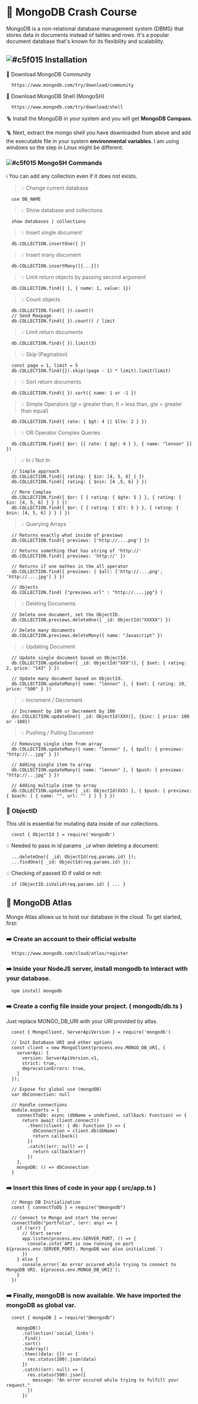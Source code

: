 # 📢 MongoDB Crash Course
MongoDB is a non-relational database management system (DBMS) that stores data in documents instead of tables and rows. It's a popular document database that's known for its flexibility and scalability.


## ![#c5f015](https://placehold.co/15x15/c5f015/c5f015.png) Installation
🔗 Download MongoDB Community

      https://www.mongodb.com/try/download/community

🔗 Download MongoDB Shell (MongoSH)

      https://www.mongodb.com/try/download/shell

🪜 Install the MongoDB in your system and you will get **MongoDB Compass**.

🪜 Next, extract the mongo shell you have downloaded from above and add the executable file in your system **environmental variables**. I am using windows so the step in Linux might be different.


### ![#c5f015](https://placehold.co/15x15/c5f015/c5f015.png) MongoSH Commands
ℹ️ You can add any collection even if it does not exists.

> 💡 Change current database

      use DB_NAME

> 💡 Show database and collections

      show databases | collections 

> 💡 Insert single document

      db.COLLECTION.insertOne({ })

> 💡 Insert many document

      db.COLLECTION.insertMany([{...}])

> 💡 Limit return objects by passing second argument

      db.COLLECTION.find({ }, { name: 1, value: 1})

> 💡 Count objects

      db.COLLECTION.find({ }).count()
      // Send Maxpage
      db.COLLECTION.find({ }).count() / limit

> 💡 Limit return documents

      db.COLLECTION.find({ }).limit(3)

> 💡 Skip (Pagination)

      const page = 1, limit = 5
      db.COLLECTION.find({}).skip((page - 1) * limit).limit(limit)

> 💡 Sort return documents

      db.COLLECTION.find({ }).sort({ name: 1 or -1 })

> 💡 Simple Operators (gt = greater than, lt = less than, gte = greater than equal)

      db.COLLECTION.find({ rate: { $gt: 4 || $lte: 2 } })

> 💡 OR Operator Complex Queries 

      db.COLLECTION.find({ $or: [{ rate: { $gt: 4 } }, { name: "lennon" }] })

> 💡 In / Not In

      // Simple approach
      db.COLLECTION.find({ rating: { $in: [4, 5, 6] } })
      db.COLLECTION.find({ rating: { $nin: [4 ,5, 6] } })
      
      // More Complex
      db.COLLECTION.find({ $or: [ { rating: { $gte: 5 } }, { rating: { $in: [4, 5, 6] } } ] })
      db.COLLECTION.find({ $or: [ { rating: { $lt: 5 } }, { rating: { $nin: [4, 5, 6] } } ] })

> 💡 Querying Arrays

      // Returns exactly what inside of previews
      db.COLLECTION.find({ previews: ['http://....png'] }) 

      // Returns something that has string of 'http://'
      db.COLLECTION.find({ previews: 'http://' })
      
      // Returns if one mathes in the all operator
      db.COLLECTION.find({ previews: { $all: ['http://....png', 'http://....jpg'] } })

      // Objects
      db.COLLECTION.find( {"previews.url" : "http://....jpg"} )

> 💡 Deleting Documents

      // Delete one document, set the ObjectID.
      db.COLLECTION.previews.deleteOne({ _id: ObjectId("XXXXX") })

      // Delete many documents
      db.COLLECTION.previews.deleteMany({ name: "Javascript" })

> 💡 Updating Document


      // Update single document based on ObjectId.
      db.COLLECTION.updateOne({ _id: ObjectId("XXX")}, { $set: { rating: 2, price: "143" } })

      // Update many document based on ObjectId.
      db.COLLECTION.updateMany({ name: "lennon" }, { $set: { rating: 10, price: "500" } })
      
> 💡 Increment / Decrement

      // Increment by 100 or Decrement by 100
      doc.COLLECTION.updateOne({ _id: ObjectId(XXX)}, {$inc: { price: 100 or -100})

> 💡 Pushing / Pulling Document

      // Removing single item from array
      db.COLLECTION.updateMany({ name: "lennon" }, { $pull: { previews: "http://...jpg" } })
      
      // Adding single item to array
      db.COLLECTION.updateMany({ name: "lennon" }, { $push: { previews: "http://...jpg" } })

      // Adding multiple item to array
      db.COLLECTION.updateOne({ _id: ObjectId(XXX) }, { $push: { previews: { $each: [ { name: "", url: "" } ] } } })


### 🥨 ObjectID
This util is essential for mutating data inside of our collections.

      const { ObjectId } = require('mongodb')

💡 Needed to pass in id params `_id` when deleting a document: 

      ...deleteOne({ _id: ObjectId(req.params.id) });
      ...findOne({ _id: ObjectId(req.params.id) });

💡 Checking of passed ID if valid or not: 

      if (ObjectID.isValid(req.params.id) { ... }


## 🌿 MongoDB Atlas
Mongo Atlas allows us to host our database in the cloud. To get started, first:

### ➡️ Create an account to their official website

      https://www.mongodb.com/cloud/atlas/register

### ➡️ Inside your NodeJS server, install mongodb to interact with your database.

      npm install mongodb

### ➡️ Create a config file inside your project. ( mongodb/db.ts )
Just replace MONGO_DB_URI with your URI provided by atlas.
      
      const { MongoClient, ServerApiVersion } = require('mongodb')
      
      // Init Database URI and other options
      const client = new MongoClient(process.env.MONGO_DB_URI, {
        serverApi: {
          version: ServerApiVersion.v1,
          strict: true,
          deprecationErrors: true,
        }
      });
      
      // Expose for global use (mongoDB)
      var dbConnection: null
      
      // Handle connections
      module.exports = {
        connectToDb: async (dbName = undefined, callback: Function) => {
          return await client.connect()
            .then((client: { db: Function }) => {
              dbConnection = client.db(dbName)
              return callback()
            })
            .catch((err: null) => {
              return callback(err)
            })
        },
        mongoDB: () => dbConnection
      }

### ➡️ Insert this lines of code in your app ( src/app.ts )

      // Mongo DB Initialization
      const { connectToDb } = require("@mongodb")
      
      // Connect to Mongo and start the server
      connectToDb("portfolio", (err: any) => {
        if (!err) {
          // Start server
          app.listen(process.env.SERVER_PORT, () => {
            console.info(`API is now running on port ${process.env.SERVER_PORT}. MongoDB was also initialized.`)
          })
        } else {
          console.error(`An error occured while trying to connect to MongoDB URI. ${process.env.MONGO_DB_URI}`);
        }
      })

### ➡️ Finally, mongoDB is now available. We have imported the mongoDB as global var.

      const { mongoDB } = require("@mongodb")
      
        mongoDB()
          .collection('social_links')
          .find()
          .sort()
          .toArray()
          .then((data: {}) => {
            res.status(200).json(data)
          })
          .catch((err: null) => {
            res.status(500).json({
              message: "An error occured while trying to fulfill your request."
            })
          })
